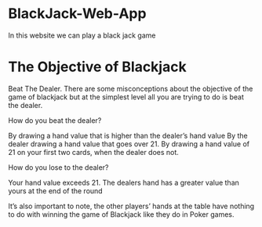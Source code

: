 # BlackJack-Web-App
In this website we can play a black jack game
# The Objective of Blackjack
Beat The Dealer. There are some misconceptions about the objective of the game of blackjack but at the simplest level all you are trying to do is beat the dealer.

How do you beat the dealer?

By drawing a hand value that is higher than the dealer’s hand value
By the dealer drawing a hand value that goes over 21.
By drawing a hand value of 21 on your first two cards, when the dealer does not.

How do you lose to the dealer? 

Your hand value exceeds 21.
The dealers hand has a greater value than yours at the end of the round
 
It’s also important to note, the other players’ hands at the table have nothing to do with winning the game of Blackjack like they do in Poker games. 
